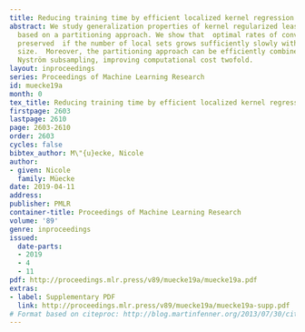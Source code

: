 ```yaml
---
title: Reducing training time by efficient localized kernel regression
abstract: We study generalization properties of kernel regularized least squares regression
  based on a partitioning approach. We show that  optimal rates of convergence are
  preserved  if the number of local sets grows sufficiently slowly with the sample
  size.  Moreover, the partitioning approach can be efficiently combined with local
  Nyström subsampling, improving computational cost twofold.
layout: inproceedings
series: Proceedings of Machine Learning Research
id: muecke19a
month: 0
tex_title: Reducing training time by efficient localized kernel regression
firstpage: 2603
lastpage: 2610
page: 2603-2610
order: 2603
cycles: false
bibtex_author: M\"{u}ecke, Nicole
author:
- given: Nicole
  family: Müecke
date: 2019-04-11
address: 
publisher: PMLR
container-title: Proceedings of Machine Learning Research
volume: '89'
genre: inproceedings
issued:
  date-parts:
  - 2019
  - 4
  - 11
pdf: http://proceedings.mlr.press/v89/muecke19a/muecke19a.pdf
extras:
- label: Supplementary PDF
  link: http://proceedings.mlr.press/v89/muecke19a/muecke19a-supp.pdf
# Format based on citeproc: http://blog.martinfenner.org/2013/07/30/citeproc-yaml-for-bibliographies/
---
```

